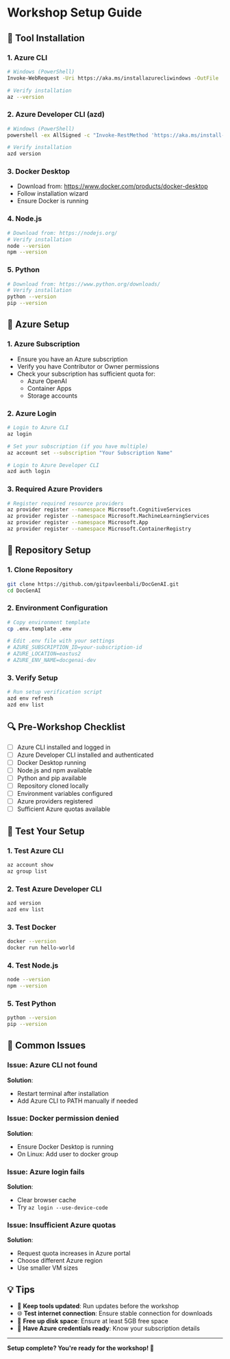 # Workshop Setup Guide

## 🔧 Tool Installation

### 1. Azure CLI
```bash
# Windows (PowerShell)
Invoke-WebRequest -Uri https://aka.ms/installazurecliwindows -OutFile .\AzureCLI.msi; Start-Process msiexec.exe -Wait -ArgumentList '/I AzureCLI.msi /quiet'

# Verify installation
az --version
```

### 2. Azure Developer CLI (azd)
```bash
# Windows (PowerShell)
powershell -ex AllSigned -c "Invoke-RestMethod 'https://aka.ms/install-azd.ps1' | Invoke-Expression"

# Verify installation
azd version
```

### 3. Docker Desktop
- Download from: https://www.docker.com/products/docker-desktop
- Follow installation wizard
- Ensure Docker is running

### 4. Node.js
```bash
# Download from: https://nodejs.org/
# Verify installation
node --version
npm --version
```

### 5. Python
```bash
# Download from: https://www.python.org/downloads/
# Verify installation
python --version
pip --version
```

## 🔐 Azure Setup

### 1. Azure Subscription
- Ensure you have an Azure subscription
- Verify you have Contributor or Owner permissions
- Check your subscription has sufficient quota for:
  - Azure OpenAI
  - Container Apps
  - Storage accounts

### 2. Azure Login
```bash
# Login to Azure CLI
az login

# Set your subscription (if you have multiple)
az account set --subscription "Your Subscription Name"

# Login to Azure Developer CLI
azd auth login
```

### 3. Required Azure Providers
```bash
# Register required resource providers
az provider register --namespace Microsoft.CognitiveServices
az provider register --namespace Microsoft.MachineLearningServices
az provider register --namespace Microsoft.App
az provider register --namespace Microsoft.ContainerRegistry
```

## 📁 Repository Setup

### 1. Clone Repository
```bash
git clone https://github.com/gitpavleenbali/DocGenAI.git
cd DocGenAI
```

### 2. Environment Configuration
```bash
# Copy environment template
cp .env.template .env

# Edit .env file with your settings
# AZURE_SUBSCRIPTION_ID=your-subscription-id
# AZURE_LOCATION=eastus2
# AZURE_ENV_NAME=docgenai-dev
```

### 3. Verify Setup
```bash
# Run setup verification script
azd env refresh
azd env list
```

## 🔍 Pre-Workshop Checklist

- [ ] Azure CLI installed and logged in
- [ ] Azure Developer CLI installed and authenticated
- [ ] Docker Desktop running
- [ ] Node.js and npm available
- [ ] Python and pip available
- [ ] Repository cloned locally
- [ ] Environment variables configured
- [ ] Azure providers registered
- [ ] Sufficient Azure quotas available

## 🧪 Test Your Setup

### 1. Test Azure CLI
```bash
az account show
az group list
```

### 2. Test Azure Developer CLI
```bash
azd version
azd env list
```

### 3. Test Docker
```bash
docker --version
docker run hello-world
```

### 4. Test Node.js
```bash
node --version
npm --version
```

### 5. Test Python
```bash
python --version
pip --version
```

## 🚨 Common Issues

### Issue: Azure CLI not found
**Solution**: 
- Restart terminal after installation
- Add Azure CLI to PATH manually if needed

### Issue: Docker permission denied
**Solution**: 
- Ensure Docker Desktop is running
- On Linux: Add user to docker group

### Issue: Azure login fails
**Solution**: 
- Clear browser cache
- Try `az login --use-device-code`

### Issue: Insufficient Azure quotas
**Solution**: 
- Request quota increases in Azure portal
- Choose different Azure region
- Use smaller VM sizes

## 💡 Tips

- 🔄 **Keep tools updated**: Run updates before the workshop
- 🌐 **Test internet connection**: Ensure stable connection for downloads
- 💾 **Free up disk space**: Ensure at least 5GB free space
- 🔑 **Have Azure credentials ready**: Know your subscription details

---

**Setup complete? You're ready for the workshop! 🎉**
